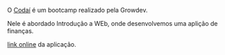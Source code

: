O  [Codaí](https://codai.growdev.com.br/) é um bootcamp realizado pela Growdev.

Nele é abordado Introdução a WEb, onde desenvolvemos uma aplição de finanças.


[link online](https://sheilaacunha.github.io/Nikel/) da aplicação.
